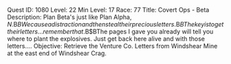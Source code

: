 Quest ID: 1080
Level: 22
Min Level: 17
Race: 77
Title: Covert Ops - Beta
Description: Plan Beta's just like Plan Alpha, $N.$B$BWe cause a distraction and then steal their precious letters.$B$BThe key is to get their letters... remember that.$B$BThe pages I gave you already will tell you where to plant the explosives. Just get back here alive and with those letters....
Objective: Retrieve the Venture Co. Letters from Windshear Mine at the east end of Windshear Crag.
